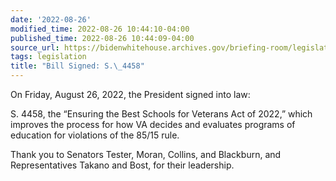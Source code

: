 ```yaml
---
date: '2022-08-26'
modified_time: 2022-08-26 10:44:10-04:00
published_time: 2022-08-26 10:44:09-04:00
source_url: https://bidenwhitehouse.archives.gov/briefing-room/legislation/2022/08/26/bill-signed-s-4458/
tags: legislation
title: "Bill Signed: S.\_4458"
---
```

 
On Friday, August 26, 2022, the President signed into law:

S. 4458, the “Ensuring the Best Schools for Veterans Act of 2022,” which
improves the process for how VA decides and evaluates programs of
education for violations of the 85/15 rule.

Thank you to Senators Tester, Moran, Collins, and Blackburn, and
Representatives Takano and Bost, for their leadership.
